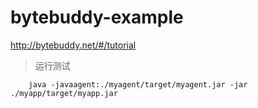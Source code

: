 # bytebuddy-example

http://bytebuddy.net/#/tutorial

> 运行测试
```
    java -javaagent:./myagent/target/myagent.jar -jar ./myapp/target/myapp.jar
```
